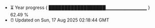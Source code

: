 - ⏳ Year progress { ██████████████████▁▁▁▁▁▁▁▁▁▁▁▁ } 62.49 %
- ⏰ Updated on Sun, 17 Aug 2025 02:18:44 GMT

